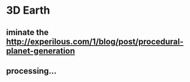 # 3D Earth  
## iminate the http://experilous.com/1/blog/post/procedural-planet-generation  
## processing...